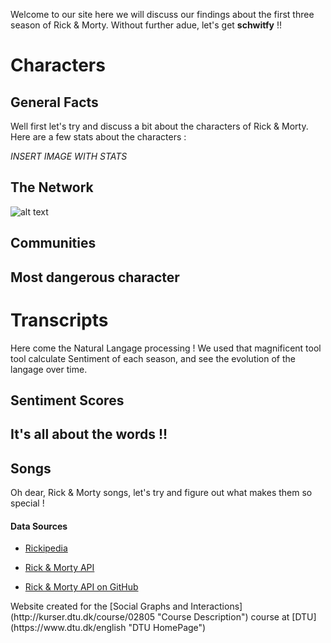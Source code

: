 Welcome to our site here we will discuss our findings about the first three season of Rick & Morty. Without further adue, let's get **schwitfy** !!

# Characters

## General Facts
Well first let's try and discuss a bit about the characters of Rick & Morty. Here are a few stats about the characters : 

*INSERT IMAGE WITH STATS*

## The Network
![alt text](https://github.com/RmnRss/rm-social-graphs/blob/raw/gh-pages/plots/characters_network_img.png)

## Communities

## Most dangerous character



# Transcripts

Here come the Natural Langage processing ! We used that magnificent tool tool calculate Sentiment of each season, and see the evolution of the langage over time.

## Sentiment Scores

## It's all about the words !!

## Songs

Oh dear, Rick & Morty songs, let's try and figure out what makes them so special !

#### Data Sources

* [Rickipedia](https://rickandmorty.fandom.com/wiki/Rickipedia "Fandom Homepage")

* [Rick & Morty API](https://rickandmortyapi.com/ "API Page")

* [Rick & Morty API on GitHub](https://github.com/afuh/rick-and-morty-api "Github Page")

<footer> 
Website created for the [Social Graphs and Interactions](http://kurser.dtu.dk/course/02805 "Course Description") course at [DTU](https://www.dtu.dk/english "DTU HomePage")
</footer>
